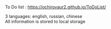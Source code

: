 To Do list : https://ochirovaur2.github.io/ToDoList/

3 languages: english, russian, chinese
<br>
All information is stored to local storage

